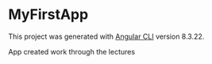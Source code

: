 # MyFirstApp

This project was generated with [Angular CLI](https://github.com/angular/angular-cli) version 8.3.22.

App created work through the lectures
